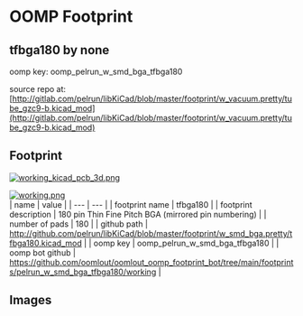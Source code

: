 # OOMP Footprint  
## tfbga180  by none  
  
oomp key: oomp_pelrun_w_smd_bga_tfbga180  
  
source repo at: [http://gitlab.com/pelrun/libKiCad/blob/master/footprint/w_vacuum.pretty/tube_gzc9-b.kicad_mod](http://gitlab.com/pelrun/libKiCad/blob/master/footprint/w_vacuum.pretty/tube_gzc9-b.kicad_mod)  
## Footprint  
  
[![working_kicad_pcb_3d.png](working_kicad_pcb_3d_600.png)](working_kicad_pcb_3d.png)  
  
[![working.png](working_600.png)](working.png)  
| name | value | 
| --- | --- | 
| footprint name | tfbga180 | 
| footprint description | 180 pin Thin Fine Pitch BGA (mirrored pin numbering) | 
| number of pads | 180 | 
| github path | http://github.com/pelrun/libKiCad/blob/master/footprint/w_smd_bga.pretty/tfbga180.kicad_mod | 
| oomp key | oomp_pelrun_w_smd_bga_tfbga180 | 
| oomp bot github | https://github.com/oomlout/oomlout_oomp_footprint_bot/tree/main/footprints/pelrun_w_smd_bga_tfbga180/working | 
## Images  
